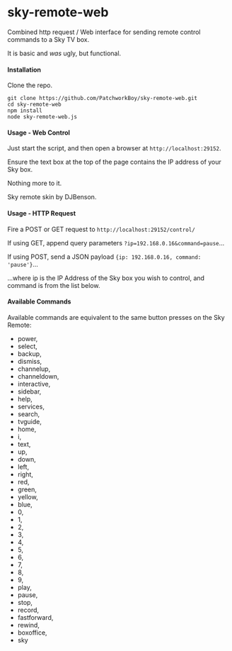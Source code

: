 # sky-remote-web

Combined http request / Web interface for sending remote control commands to a Sky TV box.

It is basic and *was* ugly, but functional.

#### Installation

Clone the repo.

```
git clone https://github.com/PatchworkBoy/sky-remote-web.git
cd sky-remote-web
npm install
node sky-remote-web.js
```

#### Usage - Web Control

Just start the script, and then open a browser at `http://localhost:29152`.

Ensure the text box at the top of the page contains the IP address of your Sky box.

Nothing more to it.

Sky remote skin by DJBenson.


#### Usage - HTTP Request

Fire a POST or GET request to `http://localhost:29152/control/`

If using GET, append query parameters `?ip=192.168.0.16&command=pause`...

If using POST, send a JSON payload `{ip: 192.168.0.16, command: 'pause'}`...

...where ip is the IP Address of the Sky box you wish to control, and command is from the list below.


#### Available Commands

Available commands are equivalent to the same button presses on the Sky Remote:
* power,
* select,
* backup,
* dismiss,
* channelup,
* channeldown,
* interactive,
* sidebar,
* help,
* services,
* search,
* tvguide,
* home,
* i,
* text,
* up,
* down,
* left,
* right,
* red,
* green,
* yellow,
* blue,
* 0,
* 1,
* 2,
* 3,
* 4,
* 5,
* 6,
* 7,
* 8,
* 9,
* play,
* pause,
* stop,
* record,
* fastforward,
* rewind,
* boxoffice,
* sky
